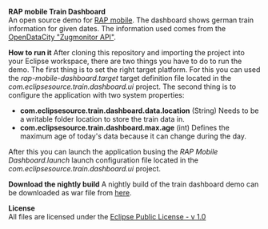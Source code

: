 **RAP mobile Train Dashboard**  
An open source demo for [RAP mobile](http://rapmobile.eclipsesource.com). The dashboard shows german train information for given dates. The information used comes from the [OpenDataCity "Zugmonitor API"](http://www.opendatacity.de/zugmonitor-api/).

**How to run it**
After cloning this repository and importing the project into your Eclipse workspace, there are two things you have to do to run the demo. The first thing is to set the right target platform. For this you can used the *rap-mobile-dashboard.target* target definition file located in the *com.eclipsesource.train.dashboard.ui* project. The second thing is to configure the application with two system properties:

* **com.eclipsesource.train.dashboard.data.location** (String) Needs to be a writable folder location to store the train data in. 
* **com.eclipsesource.train.dashboard.max.age** (int) Defines the maximum age of today's data because it can change during the day.

After this you can launch the application busing the *RAP Mobile Dashboard.launch* launch configuration file located in the *com.eclipsesource.train.dashboard.ui* project. 

**Download the nightly build**
A nightly build of the train dashboard demo can be downloaded as war file from [here](http://download.eclipsesource.com/build/rap-mobile/train.war).

**License**  
All files are licensed under the [Eclipse Public License - v 1.0](http://www.eclipse.org/legal/epl-v10.html)


